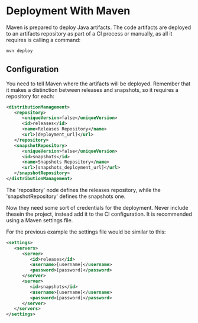 # Deployment With Maven

Maven is prepared to deploy Java artifacts. The code artifacts are deployed to an artifacts repository as part of a CI process or manually, as all it requires is calling a command:

```bash
mvn deploy
```

## Configuration

You need to tell Maven where the artifacts will be deployed. Remember that it makes a distinction between releases and snapshots, so it requires a repository for each:

```xml
<distributionManagement>
   <repository>
      <uniqueVersion>false</uniqueVersion>
      <id>releases</id>
      <name>Releases Repository</name>
      <url>[deployment_url]</url>
   </repository>
   <snapshotRepository>
      <uniqueVersion>false</uniqueVersion>
      <id>snapshots</id>
      <name>Snapshots Repository</name>
      <url>[snapshots_deployment_url]</url>
   </snapshotRepository>
</distributionManagement>
```

The 'repository' node defines the releases repository, while the 'snapshotRepository' defines the snapshots one.

Now they need some sort of credentials for the deployment. Never include thesein the project, instead add it to the CI configuration. It is recommended using a Maven settings file.

For the previous example the settings file would be similar to this:

```xml
<settings>
   <servers>
      <server>
         <id>releases</id>
         <username>[username]</username>
         <password>[password]</password>
      </server>
      <server>
         <id>snapshots</id>
         <username>[username]</username>
         <password>[password]</password>
      </server>
   </servers>
</settings>
```



